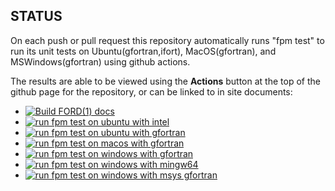## STATUS

On each push or pull request this repository automatically runs "fpm
test" to run its unit tests on Ubuntu(gfortran,ifort), MacOS(gfortran),
and MSWindows(gfortran) using github actions.

The results are able to be viewed using the **Actions** button at the
top of the github page for the repository, or can be linked to in site
documents:

+ [![Build FORD(1) docs](https://github.com/urbanjost/M_factors/actions/workflows/deploy_api_docs.yml/badge.svg)](https://github.com/urbanjost/M_factors/actions/workflows/deploy_api_docs.yml)
+ [![run fpm test on ubuntu with intel](https://github.com/urbanjost/M_factors/actions/workflows/test_intel_ubuntu.yml/badge.svg)](https://github.com/urbanjost/M_factors/actions/workflows/test_intel_ubuntu.yml)
+ [![run fpm test on ubuntu with gfortran](https://github.com/urbanjost/M_factors/actions/workflows/test_gfortran_ubuntu.yml/badge.svg)](https://github.com/urbanjost/M_factors/actions/workflows/test_gfortran_ubuntu.yml)
+ [![run fpm test on macos with gfortran](https://github.com/urbanjost/M_factors/actions/workflows/test_gfortran_macos.yml/badge.svg)](https://github.com/urbanjost/M_factors/actions/workflows/test_gfortran_macos.yml)
+ [![run fpm test on windows with gfortran](https://github.com/urbanjost/M_factors/actions/workflows/test_gfortran_windows.yml/badge.svg)](https://github.com/urbanjost/M_factors/actions/workflows/test_gfortran_windows.yml)
+ [![run fpm test on windows with mingw64 ](https://github.com/urbanjost/M_factors/actions/workflows/test_gfortran_mingw64_windows.yml/badge.svg)](https://github.com/urbanjost/M_factors/actions/workflows/test_gfortran_mingw64_windows.yml)
+ [![run fpm test on windows with msys gfortran](https://github.com/urbanjost/M_factors/actions/workflows/test_gfortran_msys_windows.yml/badge.svg)](https://github.com/urbanjost/M_factors/actions/workflows/test_gfortran_msys_windows.yml)
